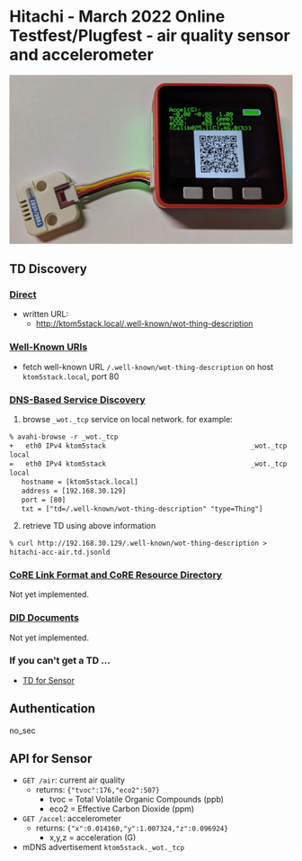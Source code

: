 # Hitachi - March 2022 Online Testfest/Plugfest - air quality sensor and accelerometer

![Sensor](./m5.jpg)

## TD Discovery

### [Direct](https://w3c.github.io/wot-discovery/#introduction-direct)

- written URL:
  - http://ktom5stack.local/.well-known/wot-thing-description

### [Well-Known URIs](https://w3c.github.io/wot-discovery/#introduction-well-known)

- fetch well-known URL `/.well-known/wot-thing-description` on host `ktom5stack.local`, port 80

### [DNS-Based Service Discovery](https://w3c.github.io/wot-discovery/#introduction-dns-sd)

1. browse `_wot._tcp` service on local network.  for example:
```
% avahi-browse -r _wot._tcp
+   eth0 IPv4 ktom5stack                                    _wot._tcp            local
=   eth0 IPv4 ktom5stack                                    _wot._tcp            local
   hostname = [ktom5stack.local]
   address = [192.168.30.129]
   port = [80]
   txt = ["td=/.well-known/wot-thing-description" "type=Thing"]

```
2. retrieve TD using above information
```
% curl http://192.168.30.129/.well-known/wot-thing-description > hitachi-acc-air.td.jsonld
```

### [CoRE Link Format and CoRE Resource Directory](https://w3c.github.io/wot-discovery/#introduction-core-rd)
Not yet implemented.

### [DID Documents](https://w3c.github.io/wot-discovery/#introduction-did)
Not yet implemented.

### If you can't get a TD ...

- [TD for Sensor](./TDs/hitachi-acc-air.td.jsonld)

## Authentication

no_sec

## API for Sensor

* `GET /air`: current air quality
  - returns: `{"tvoc":176,"eco2":507}`
    - tvoc = Total Volatile Organic Compounds (ppb)
    - eco2 = Effective Carbon Dioxide (ppm)
* `GET /accel`: accelerometer
  - returns: `{"x":0.014160,"y":1.007324,"z":0.096924}`
    - x,y,z = acceleration (G)
* mDNS advertisement `ktom5stack._wot._tcp`
